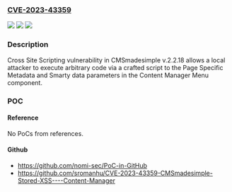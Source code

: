 ### [CVE-2023-43359](https://cve.mitre.org/cgi-bin/cvename.cgi?name=CVE-2023-43359)
![](https://img.shields.io/static/v1?label=Product&message=n%2Fa&color=blue)
![](https://img.shields.io/static/v1?label=Version&message=n%2Fa&color=blue)
![](https://img.shields.io/static/v1?label=Vulnerability&message=n%2Fa&color=brighgreen)

### Description

Cross Site Scripting vulnerability in CMSmadesimple v.2.2.18 allows a local attacker to execute arbitrary code via a crafted script to the Page Specific Metadata and Smarty data parameters in the Content Manager Menu component.

### POC

#### Reference
No PoCs from references.

#### Github
- https://github.com/nomi-sec/PoC-in-GitHub
- https://github.com/sromanhu/CVE-2023-43359-CMSmadesimple-Stored-XSS----Content-Manager

